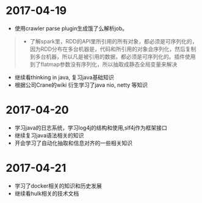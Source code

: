 # 2017-04-19
 - 使用crawler parse plugin生成饿了么解析job。
 > + 了解spark里，RDD的API里所引用的所有对象，都必须是可序列化的，因为RDD分布在多台机器是，代码和所引用的对象会序列化，然后复制到多台机器，所以凡是被引用的数据，都必须是可序列化的。插件使用到了flatmap参数没有序列化，所以抽取成静态全局变量来解决
 - 继续看thinking in java, 复习java基础知识
 - 根据公司Crane的wiki 衍生学习了java nio, netty 等知识

# 2017-04-20
 - 学习java的日志系统，学习log4j的结构和使用,slf4j作为框架接口
 - 继续复习java语法相关的知识
 - 开会学习了自动化抽取和信息对齐的一些相关知识

# 2017-04-21
 - 学习了docker相关的知识和历史发展
 - 继续看hulk相关的技术文档
